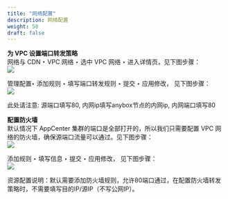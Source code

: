 ```yaml
---
title: "网络配置"
description: 网络配置
weight: 50
draft: false
---
```


**为 VPC 设置端口转发策略**  
网络与 CDN ‣ VPC 网络 ‣ 选中 VPC 网络 ‣ 进入详情页，见下图步骤：  
![](https://anybox-docs.pek3b.qingstor.com/installation/images/images03.jpg)

管理配置‣ 添加规则 ‣ 填写端口转发规则 ‣ 提交 ‣ 应用修改， 见下图步骤：  
![](https://anybox-docs.pek3b.qingstor.com/installation/images/images04.jpg)  

此处请注意: 源端口填写80, 内网ip填写anybox节点的内网ip, 内网端口填写80


**配置防火墙**  
默认情况下 AppCenter 集群的端口是全部打开的，所以我们只需要配置 VPC 网络的防火墙，确保源端口流量可以通过。见下图步骤：  
![](https://anybox-docs.pek3b.qingstor.com/installation/images/images07.jpg)


添加规则 ‣ 填写信息 ‣ 提交 ‣ 应用修改， 见下图步骤：  
![](https://anybox-docs.pek3b.qingstor.com/installation/images/images08.jpg)

资源配置说明：默认需要添加防火墙规则，允许80端口通过，在配置防火墙转发策略时，不需要填写目的IP/源IP（不写公网IP）。

